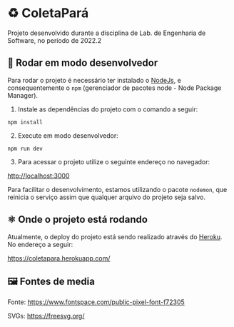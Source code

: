 # ♻️ ColetaPará 

Projeto desenvolvido durante a disciplina de Lab. de Engenharia de Software, no
período de 2022.2

## 🏃 Rodar em modo desenvolvedor

Para rodar o projeto é necessário ter instalado o
[NodeJs](https://nodejs.org/en/download/), e consequentemente o `npm`
(gerenciador de pacotes node - Node Package Manager).


1. Instale as dependências do projeto com o comando a seguir:

```
npm install
```

2. Execute em modo desenvolvedor:

```
npm run dev
```

3. Para acessar o projeto utilize o seguinte endereço no navegador:

  <http://localhost:3000>

Para facilitar o desenvolvimento, estamos utilizando o pacote `nodemon`, que
reinicia o serviço assim que qualquer arquivo do projeto seja salvo.

## ⚛️ Onde o projeto está rodando

Atualmente, o deploy do projeto está sendo realizado através do
[Heroku](https://devcenter.heroku.com/categories/reference). No endereço a
seguir:

  <https://coletapara.herokuapp.com/>

## 🖼️ Fontes de media

Fonte: <https://www.fontspace.com/public-pixel-font-f72305>

SVGs: <https://freesvg.org/>
